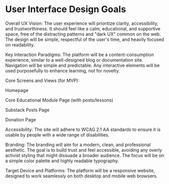 # User Interface Design Goals

Overall UX Vision:
The user experience will prioritize clarity, accessibility, and trustworthiness. It should feel like a calm, educational, and supportive space, free of the distracting patterns and "dark UX" common on the web. The design will be simple, respectful of the user's time, and heavily focused on readability.

Key Interaction Paradigms:
The platform will be a content-consumption experience, similar to a well-designed blog or documentation site. Navigation will be simple and predictable. Any interactive elements will be used purposefully to enhance learning, not for novelty.

Core Screens and Views (for MVP):

Homepage

Core Educational Module Page (with posts/lessons)

Substack Posts Page

Donation Page

Accessibility:
The site will adhere to WCAG 2.1 AA standards to ensure it is usable by people with a wide range of disabilities.

Branding:
The branding will aim for a modern, clean, and professional aesthetic. The goal is to build trust and feel accessible, avoiding any overly activist styling that might dissuade a broader audience. The focus will be on a simple color palette and highly readable typography.

Target Device and Platforms:
The platform will be a responsive website, designed to work seamlessly on both desktop and mobile web browsers.